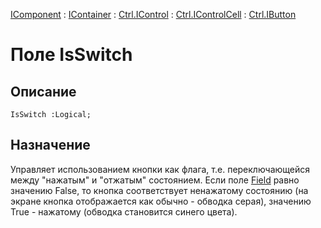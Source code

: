 ﻿---
Link: .Ctrl.IButton.@IsSwitch
---

[IComponent](topic:Com.Custom.ComClasses.IComponent.Default) :
[IContainer](topic:Com.Custom.ComClasses.IContainer.Default) :
[Ctrl.IControl](topic:Com.Custom.ComClasses.Ctrl.IControl.Default) :
[Ctrl.IControlCell](topic:Com.Custom.ComClasses.Ctrl.IControlCell.Default) :
[Ctrl.IButton](Default)

# Поле IsSwitch

## Описание

    IsSwitch :Logical;

## Назначение

Управляет использованием кнопки как флага, т.е. переключающейся между "нажатым"
и "отжатым" состоянием. Если поле [Field](topic:.Custom.ComClasses.Ctrl.IButton.Field) равно
значению False, то кнопка соответствует ненажатому состоянию (на экране кнопка отображается
как обычно - обводка серая), значению True - нажатому (обводка становится синего цвета).